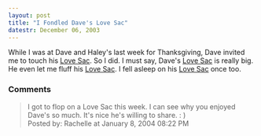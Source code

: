 ```yaml
---
layout: post
title: "I Fondled Dave's Love Sac"
datestr: December 06, 2003
---
```


While I was at Dave and Haley's last week for Thanksgiving, Dave invited me to touch his <a href="http://www.lovesac.com/home.php" title="LoveSac">Love Sac</a>.  So I did.  I must say, Dave's <a href="http://www.lovesac.com/home.php" title="LoveSac">Love Sac</a> is really big.  He even let me fluff his <a href="http://www.lovesac.com/home.php" title="LoveSac">Love Sac</a>.  I fell asleep on his <a href="http://www.lovesac.com/home.php" title="LoveSac">Love Sac</a> once too.

### Comments

<blockquote>
I got to flop on a Love Sac this week.  I can see why you enjoyed Dave's so much. It's nice he's willing to share. : )
<div class="comment-meta">Posted by: Rachelle at January  8, 2004 08:22 PM</div> </blockquote>

